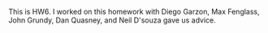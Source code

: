 This is HW6. I worked on this homework with Diego Garzon, Max Fenglass, John Grundy, Dan  Quasney, and Neil D'souza gave us advice. 